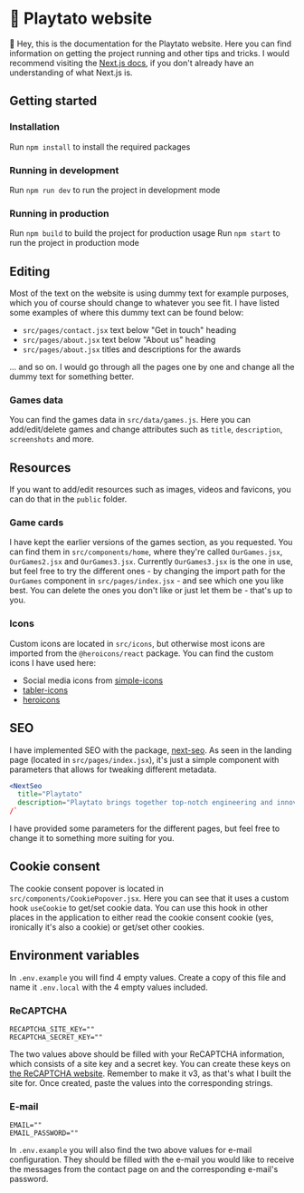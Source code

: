 # 🥔 Playtato website

👋 Hey, this is the documentation for the Playtato website. Here you can find information on getting the project running and other tips and tricks. I would recommend visiting the [Next.js docs](https://nextjs.org/docs), if you don't already have an understanding of what Next.js is.

## Getting started

### Installation

Run `npm install` to install the required packages

### Running in development

Run `npm run dev` to run the project in development mode

### Running in production

Run `npm build` to build the project for production usage
Run `npm start` to run the project in production mode

## Editing

Most of the text on the website is using dummy text for example purposes, which you of course should change to whatever you see fit. I have listed some examples of where this dummy text can be found below:

- `src/pages/contact.jsx` text below "Get in touch" heading
- `src/pages/about.jsx` text below "About us" heading
- `src/pages/about.jsx` titles and descriptions for the awards

... and so on. I would go through all the pages one by one and change all the dummy text for something better.

### Games data

You can find the games data in `src/data/games.js`. Here you can add/edit/delete games and change attributes such as `title`, `description`, `screenshots` and more.

## Resources

If you want to add/edit resources such as images, videos and favicons, you can do that in the `public` folder.

### Game cards

I have kept the earlier versions of the games section, as you requested. You can find them in `src/components/home`, where they're called `OurGames.jsx`, `OurGames2.jsx` and `OurGames3.jsx`. Currently `OurGames3.jsx` is the one in use, but feel free to try the different ones - by changing the import path for the `OurGames` component in `src/pages/index.jsx` - and see which one you like best. You can delete the ones you don't like or just let them be - that's up to you.

### Icons

Custom icons are located in `src/icons`, but otherwise most icons are imported from the `@heroicons/react` package. You can find the custom icons I have used here:

- Social media icons from [simple-icons](https://github.com/simple-icons/simple-icons/blob/develop/icons/instagram.svg?short_path=5a68721)
- [tabler-icons](https://tabler-icons.io/)
- [heroicons](https://heroicons.com/)

## SEO

I have implemented SEO with the package, [next-seo](https://github.com/garmeeh/next-seo). As seen in the landing page (located in `src/pages/index.jsx`), it's just a simple component with parameters that allows for tweaking different metadata.

```jsx
<NextSeo
  title="Playtato"
  description="Playtato brings together top-notch engineering and innovative interaction design to deliver brand new gaming experiences for players."
/`
```

I have provided some parameters for the different pages, but feel free to change it to something more suiting for you.

## Cookie consent

The cookie consent popover is located in `src/components/CookiePopover.jsx`. Here you can see that it uses a custom hook `useCookie` to get/set cookie data. You can use this hook in other places in the application to either read the cookie consent cookie (yes, ironically it's also a cookie) or get/set other cookies.

## Environment variables

In `.env.example` you will find 4 empty values. Create a copy of this file and name it `.env.local` with the 4 empty values included.

### ReCAPTCHA

```text
RECAPTCHA_SITE_KEY=""
RECAPTCHA_SECRET_KEY=""
```

The two values above should be filled with your ReCAPTCHA information, which consists of a site key and a secret key. You can create these keys on [the ReCAPTCHA website](https://www.google.com/recaptcha/admin/create). Remember to make it v3, as that's what I built the site for. Once created, paste the values into the corresponding strings.

### E-mail

```text
EMAIL=""
EMAIL_PASSWORD=""
```

In `.env.example` you will also find the two above values for e-mail configuration. They should be filled with the e-mail you would like to receive the messages from the contact page on and the corresponding e-mail's password.

